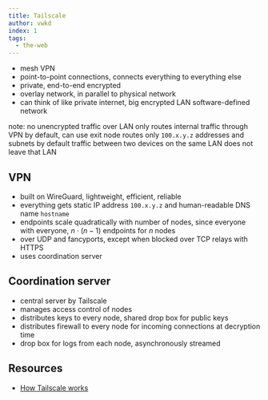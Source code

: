 ```yaml
---
title: Tailscale
author: vwkd
index: 1
tags:
  - the-web
---
```


- mesh VPN
- point-to-point connections, connects everything to everything else
- private, end-to-end encrypted
- overlay network, in parallel to physical network
- can think of like private internet, big encrypted LAN
software-defined network

note:
no unencrypted traffic over LAN
only routes internal traffic through VPN by default, can use exit node
routes only `100.x.y.z` addresses and subnets by default
traffic between two devices on the same LAN does not leave that LAN



## VPN

- built on WireGuard, lightweight, efficient, reliable
- everything gets static IP address `100.x.y.z` and human-readable DNS name `hostname`
- endpoints scale quadratically with number of nodes, since everyone with everyone, $n \cdot (n-1)$ endpoints for $n$ nodes
- over UDP and fancyports, except when blocked over TCP relays with HTTPS
- uses coordination server



## Coordination server

- central server by Tailscale
- manages access control of nodes
- distributes keys to every node, shared drop box for public keys
- distributes firewall to every node for incoming connections at decryption time
- drop box for logs from each node, asynchronously streamed



## Resources

- [How Tailscale works](https://tailscale.com/blog/how-tailscale-works)
